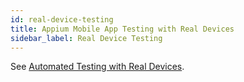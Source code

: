 ```yaml
---
id: real-device-testing
title: Appium Mobile App Testing with Real Devices
sidebar_label: Real Device Testing
---
```


See [Automated Testing with Real Devices](https://wiki.saucelabs.com/pages/viewpage.action?pageId=92677295).
